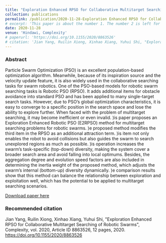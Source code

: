 ```yaml
---
title: "Exploration Enhanced RPSO for Collaborative Multitarget Searching of Robotic Swarms"
collection: publications
permalink: /publication/2020-11-28-Exploration Enhanced RPSO for Collaborative Multitarget Searching of Robotic Swarms
# excerpt: 'This paper is about the number 1. The number 2 is left for future work.'
date: 2020-11-28
venue: 'Hindawi, Complexity'
# paperurl: 'https://doi.org/10.1155/2020/8863526'
# citation: 'Jian Yang, Ruilin Xiong, Xinhao Xiang, Yuhui Shi, "Exploration Enhanced RPSO for Collaborative Multitarget Searching of Robotic Swarms", Complexity, vol. 2020, Article ID 8863526, 12 pages, 2020.'
---
```




### Abstract

Particle Swarm Optimization (PSO) is an excellent population-based optimization algorithm. Meanwhile, because of its inspiration source and the velocity update feature, it is also widely used in the collaborative searching tasks for swarm robotics. One of the PSO-based models for robotic swarm searching tasks is Robotic PSO (RPSO). It adds additional items for obstacle avoidance into standard PSO and has been applied to many single-target search tasks. However, due to PSO’s global optimization characteristics, it is easy to converge to a specific position in the search space and lose the ability to explore further. When faced with the problem of multitarget searching, it may become inefficient or even invalid. )is paper proposes an Exploration Enhanced Robotic PSO (E2RPSO) method for multitarget searching problems for robotic swarms. )e proposed method modifies the third item in the RPSO as an additional attraction term. )is item not only enables the robot to avoid collisions but also guides the swarm to search unexplored regions as much as possible. )is operation increases the swarm’s task-specific (top-down) diversity, making the system cover a broader search area and avoid falling into local optimums. Besides, the aggregation degree and evolution speed factors are also included in determining the inertia weight of the proposed method, which adjusts the swarm’s internal (bottom-up) diversity dynamically. )e comparison results show that this method can balance the relationship between exploration and exploitation well, which has the potential to be applied to multitarget searching scenarios.

[Download paper here](https://downloads.hindawi.com/journals/complexity/2020/8863526.pdf)

### Recommended citation
Jian Yang, Ruilin Xiong, Xinhao Xiang, Yuhui Shi, "Exploration Enhanced RPSO for Collaborative Multitarget Searching of Robotic Swarms", Complexity, vol. 2020, Article ID 8863526, 12 pages, 2020. https://doi.org/10.1155/2020/8863526